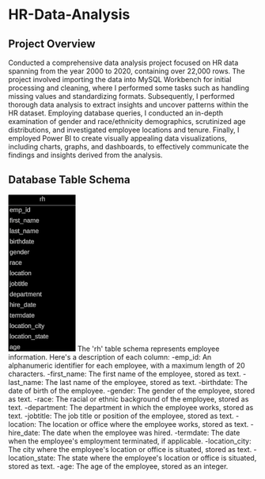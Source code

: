 # HR-Data-Analysis

## Project Overview
Conducted a comprehensive data analysis project focused on HR data spanning from the year 2000 to 2020, containing over 22,000 rows. The project involved importing the data into MySQL Workbench for initial processing and cleaning, where I performed some tasks such as handling missing values and standardizing formats. Subsequently, I performed thorough data analysis to extract insights and uncover patterns within the HR dataset. Employing database queries, I conducted an in-depth examination of gender and race/ethnicity demographics, scrutinized age distributions, and investigated employee locations and tenure. Finally, I employed Power BI to create visually appealing data visualizations, including charts, graphs, and dashboards, to effectively communicate the findings and insights derived from the analysis.

## Database Table Schema
![Table schema](rh_table.png)
The 'rh' table schema represents employee information. 
Here's a description of each column:
-emp_id: An alphanumeric identifier for each employee, with a maximum length of 20 characters.
-first_name: The first name of the employee, stored as text.
-last_name: The last name of the employee, stored as text.
-birthdate: The date of birth of the employee.
-gender: The gender of the employee, stored as text.
-race: The racial or ethnic background of the employee, stored as text.
-department: The department in which the employee works, stored as text.
-jobtitle: The job title or position of the employee, stored as text.
-location: The location or office where the employee works, stored as text.
-hire_date: The date when the employee was hired.
-termdate: The date when the employee's employment terminated, if applicable.
-location_city: The city where the employee's location or office is situated, stored as text.
-location_state: The state where the employee's location or office is situated, stored as text.
-age: The age of the employee, stored as an integer.
